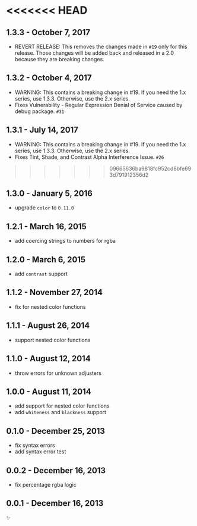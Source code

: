 <<<<<<< HEAD
=======
1.3.3 - October 7, 2017
-----------------------
* REVERT RELEASE: This removes the changes made in `#19` only for this release. Those changes will be added back and released in a 2.0 because they are breaking changes.

1.3.2 - October 4, 2017
-----------------------
* WARNING: This contains a breaking change in #19. If you need the 1.x series, use 1.3.3. Otherwise, use the 2.x series.
* Fixes Vulnerability - Regular Expression Denial of Service caused by debug package. `#31`

1.3.1 - July 14, 2017
-----------------------
* WARNING: This contains a breaking change in #19. If you need the 1.x series, use 1.3.3. Otherwise, use the 2.x series.
* Fixes Tint, Shade, and Contrast Alpha Interference Issue. `#26`
>>>>>>> 09665636ba9818fc952cd8bfe693d791912356d2

1.3.0 - January 5, 2016
-----------------------
* upgrade `color` to `0.11.0`

1.2.1 - March 16, 2015
----------------------
* add coercing strings to numbers for rgba

1.2.0 - March 6, 2015
---------------------
* add `contrast` support

1.1.2 - November 27, 2014
-------------------------
* fix for nested color functions

1.1.1 - August 26, 2014
-----------------------
* support nested color functions

1.1.0 - August 12, 2014
-----------------------
* throw errors for unknown adjusters

1.0.0 - August 11, 2014
-----------------------
* add support for nested color functions
* add `whiteness` and `blackness` support

0.1.0 - December 25, 2013
-------------------------
* fix syntax errors
* add syntax error test

0.0.2 - December 16, 2013
-------------------------
* fix percentage rgba logic

0.0.1 - December 16, 2013
-------------------------
:sparkles:
